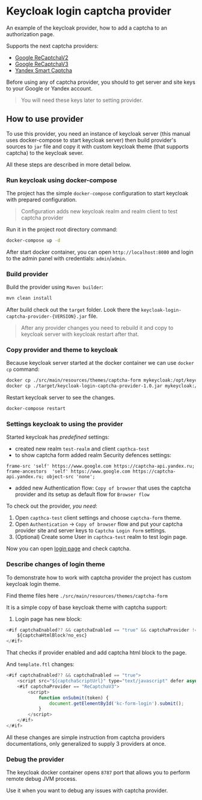 # Keycloak login captcha provider

An example of the keycloak provider, how to add a captcha to an authorization page.

Supports the next captcha providers:

- [Google ReCaptchaV2](https://developers.google.com/recaptcha/docs/versions#recaptcha_v2_im_not_a_robot_checkbox)
- [Google ReCaptchaV3](https://developers.google.com/recaptcha/docs/v3)
- [Yandex Smart Captcha](https://cloud.yandex.ru/services/smartcaptcha)

Before using any of captcha provider, you should to get server and site keys to your Google or Yandex account.

> You will need these keys later to setting provider.

## How to use provider

To use this provider, you need an instance of keycloak server (this manual uses docker-compose to start keycloak server)
then build provider's sources to `jar` file and copy it with custom keycloak theme (that supports captcha) to the keycloak sever.

All these steps are described in more detail below.

### Run keycloak using docker-compose
The project has the simple `docker-compose` configuration to start keycloak with prepared configuration.

> Configuration adds new keycloak realm and realm client to test captcha provider

Run it in the project root directory command:

```bash
docker-compose up -d
```

After start docker container, you can open `http://localhost:8080` and login to the admin panel with credentials: `admin`/`admin`.

### Build provider

Build the provider using `Maven builder`:

```bash
mvn clean install
```

After build check out the `target` folder. Look there the `keycloak-login-captcha-provider-{VERSION}.jar` file.

> After any provider changes you need to rebuild it and copy to keycloak server with keycloak restart after that.

### Copy provider and theme to keycloak

Because keycloak server started at the docker container we can use `docker cp` command:

```bash
docker cp ./src/main/resources/themes/captcha-form mykeycloak:/opt/keycloak/themes
docker cp ./target/keycloak-login-captcha-provider-1.0.jar mykeycloak:/opt/keycloak/providers
```

Restart keycloak server to see the changes.

```bash
docker-compose restart
```

### Settings keycloak to using the provider

Started keycloak has *predefined* settings:
- created new realm `test-realm` and client `capthca-test`
- to show captcha form added realm Security defences settings:
```
frame-src 'self' https://www.google.com https://captcha-api.yandex.ru; frame-ancestors  'self' https://www.google.com https://captcha-api.yandex.ru; object-src 'none';
```
- added new Authentication flow: `Copy of browser` that uses the captcha provider and its setup as default flow for `Browser flow`

To check out the provider, *you need*:
1. Open `capthca-test` client settings and choose `captcha-form` theme.
2. Open `Authentication` -> `Copy of browser` flow and put your captcha provider site and server keys to `Captcha Login Form` settings.
3. (Optional) Create some User in `capthca-test` realm to test login page.

Now you can open [login page](http://localhost:8080/realms/test-realm/protocol/openid-connect/auth?client_id=capthca-test&response_type=code&redirect_uri=http://localhost:8080/realms/test-realm/.well-known/openid-configuration) and check captcha.

### Describe changes of login theme

To demonstrate how to work with captcha provider the project has custom keycloak login theme.

Find theme files here `./src/main/resources/themes/captcha-form`

It is a simple copy of base keycloak theme with captcha support:

1. Login page has new block:

```js
<#if captchaEnabled?? && captchaEnabled == "true" && captchaProvider != "ReCaptchaV3">
    ${captchaHtmlBlock?no_esc}
</#if>
```

That checks if provider enabled and add captcha html block to the page.

And `template.ftl` changes:

```js
<#if captchaEnabled?? && captchaEnabled == "true">
    <script src="${captchaScriptUrl}" type="text/javascript" defer async></script>
    <#if captchaProvider == "ReCaptchaV3">
        <script>
            function onSubmit(token) {
                document.getElementById('kc-form-login').submit();
            }
        </script>
    </#if>
</#if>
```

All these changes are simple instruction from captcha providers documentations, only generalized to supply 3 providers at once.

### Debug the provider

The keycloak docker container opens `8787` port that allows you to perform remote debug JVM process.

Use it when you want to debug any issues with captcha provider.
